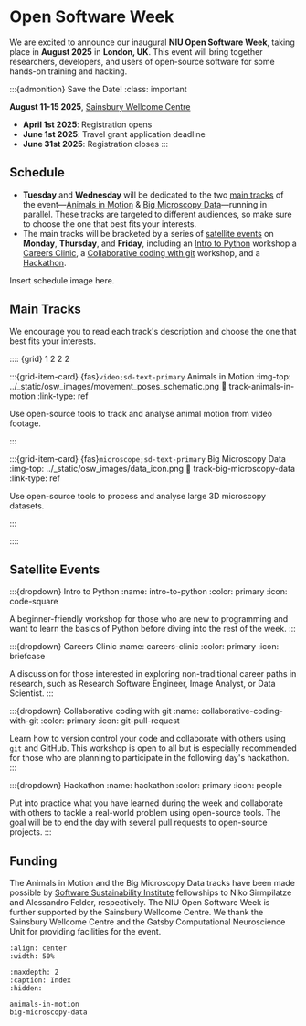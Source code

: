 # Open Software Week

We are excited to announce our inaugural **NIU Open Software Week**, taking
place in **August 2025** in **London, UK**. This event will bring together researchers, developers, and users of open-source software for some hands-on training and hacking.

:::{admonition} Save the Date!
:class: important

**August 11-15 2025**, [Sainsbury Wellcome Centre](https://maps.app.goo.gl/CzWFFjXJZwX87aMj6)

- **April 1st 2025**: Registration opens
- **June 1st 2025**: Travel grant application deadline
- **June 31st 2025**: Registration closes
:::

## Schedule

- **Tuesday** and **Wednesday** will be dedicated to the two
[main tracks](#main-tracks) of the event—[Animals in Motion](track-animals-in-motion) & [Big Microscopy Data](track-big-microscopy-data)—running in parallel. These tracks are targeted to different audiences, so make sure to choose the one that best fits your interests.
- The main tracks will be bracketed by a series of [satellite events](#satellite-events) on **Monday**, **Thursday**, and **Friday**, including an [Intro to Python](intro-to-python) workshop a [Careers Clinic](careers-clinic), a [Collaborative coding with git](collaborative-coding-with-git) workshop, and a [Hackathon](hackathon).

Insert schedule image here.

## Main Tracks

We encourage you to read each track's description and
choose the one that best fits your interests.

:::: {grid} 1 2 2 2

:::{grid-item-card} {fas}`video;sd-text-primary` Animals in Motion
:img-top: ../_static/osw_images/movement_poses_schematic.png
:link: track-animals-in-motion
:link-type: ref

Use open-source tools to track
and analyse animal motion from video footage.

:::

:::{grid-item-card} {fas}`microscope;sd-text-primary` Big Microscopy Data
:img-top: ../_static/osw_images/data_icon.png
:link: track-big-microscopy-data
:link-type: ref

Use open-source tools to process and analyse large 3D microscopy
datasets.

:::

::::

## Satellite Events

:::{dropdown} Intro to Python
:name: intro-to-python
:color: primary
:icon: code-square

A beginner-friendly workshop for those who are new to programming and want to learn the basics of Python before diving into the rest of the week.
:::

:::{dropdown} Careers Clinic
:name: careers-clinic
:color: primary
:icon: briefcase

A discussion for those interested in exploring non-traditional career paths in research, such as Research Software Engineer, Image Analyst, or Data Scientist.
:::

:::{dropdown} Collaborative coding with git
:name: collaborative-coding-with-git
:color: primary
:icon: git-pull-request

Learn how to version control your code and collaborate with others using `git` and GitHub. This workshop is open to all but is especially recommended for those who are planning to participate in the following day's hackathon.
:::

:::{dropdown} Hackathon
:name: hackathon
:color: primary
:icon: people

Put into practice what you have learned during the week and collaborate with others to tackle a real-world problem using open-source tools. The goal will be to end the day with several pull requests to open-source projects.
:::

## Funding

The Animals in Motion and the Big Microscopy Data tracks have been made possible by [Software Sustainability Institute](https://www.software.ac.uk/) fellowships to Niko Sirmpilatze and Alessandro Felder, respectively. The NIU Open Software Week is further supported by the Sainsbury Wellcome Centre. We thank the Sainsbury Wellcome Centre and the Gatsby Computational Neuroscience Unit for providing facilities for the event.

```{image} /_static/osw_images/ssi-logo.svg
:align: center
:width: 50%
```

```{toctree}
:maxdepth: 2
:caption: Index
:hidden:

animals-in-motion
big-microscopy-data
```